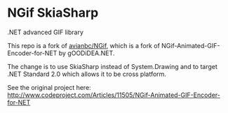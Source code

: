 # NGif SkiaSharp
.NET advanced GIF library

This repo is a fork of [avianbc/NGif](https://github.com/avianbc/NGif), which is a fork of NGif-Animated-GIF-Encoder-for-NET by gOODiDEA.NET.

The change is to use SkiaSharp instead of System.Drawing and to target .NET Standard 2.0 which allows it to be cross platform.

See the original project here:
http://www.codeproject.com/Articles/11505/NGif-Animated-GIF-Encoder-for-NET
